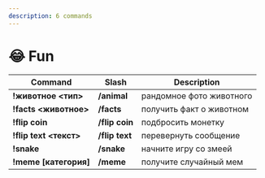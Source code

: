 ```yaml
---
description: 6 commands
---
```


# 😂 Fun

| Command                | Slash          | Description                 |
| ---------------------- | -------------- | --------------------------- |
| **!животное \<тип>**   | **/animal**    | рандомное фото животного    |
| **!facts \<животное>** | **/facts**     | получить факт о животном    |
| **!flip coin**         | **/flip coin** | подбросить монетку          |
| **!flip text \<текст>** | **/flip text**| перевернуть сообщение       |
| **!snake**             | **/snake**     | начните игру со змеей       |
| **!meme \[категория]** | **/meme**      | получите случайный мем      |

